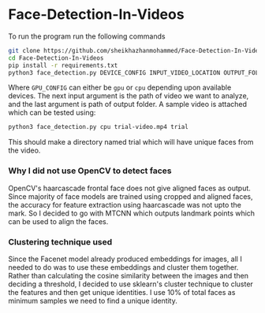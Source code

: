 # Face-Detection-In-Videos

To run the program run the following commands
```bash
git clone https://github.com/sheikhazhanmohammed/Face-Detection-In-Videos.git
cd Face-Detection-In-Videos
pip install -r requirements.txt
python3 face_detection.py DEVICE_CONFIG INPUT_VIDEO_LOCATION OUTPUT_FOLDER_LOCATION
```
Where ```GPU_CONFIG``` can either be ```gpu``` or ```cpu``` depending upon available devices. The next input argument is the path of video we want to analyze, and the last argument is path of output folder. A sample video is attached which can be tested using:
```bash
python3 face_detection.py cpu trial-video.mp4 trial 
```
This should make a directory named trial which will have unique faces from the video.

### Why I did not use OpenCV to detect faces

OpenCV's haarcascade frontal face does not give aligned faces as output. Since majority of face models are trained using cropped and aligned faces, the accuracy for feature extraction using haarcascade was not upto the mark. So I decided to go with MTCNN which outputs landmark points which can be used to align the faces.

### Clustering technique used

Since the Facenet model already produced embeddings for images, all I needed to do was to use these embeddings and cluster them together. Rather than calculating the cosine similarity between the images and then deciding a threshold, I decided to use sklearn's cluster technique to cluster the features and then get unique identities. I use 10% of total faces as minimum samples we need to find a unique identity.
